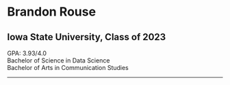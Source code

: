 # Brandon Rouse <br>
## Iowa State University, Class of 2023 <br>
GPA: 3.93/4.0 <br>
Bachelor of Science in Data Science <br>
Bachelor of Arts in Communication Studies <br>

---


